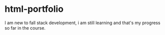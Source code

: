 # html-portfolio
I am new to fall stack development, i am still learning and that's my progress so far in the course.
